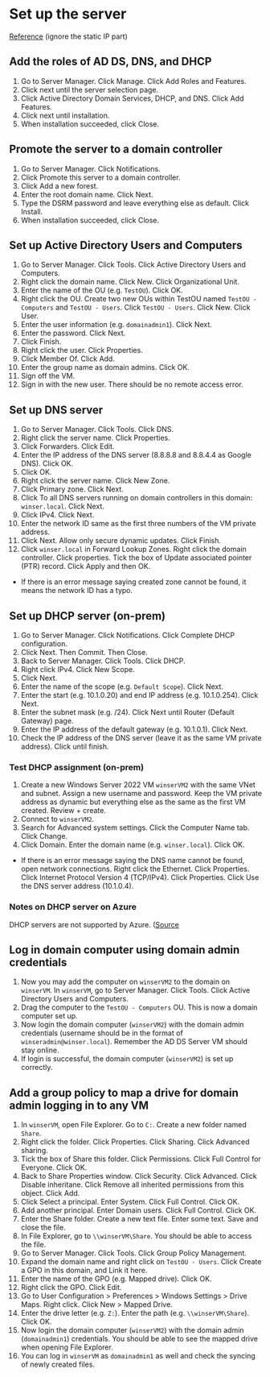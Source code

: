# Set up the server
[Reference](https://www.youtube.com/watch?v=F6f5xWLNTiQ) (ignore the static IP part)

## Add the roles of AD DS, DNS, and DHCP
1. Go to Server Manager. Click Manage. Click Add Roles and Features.
2. Click next until the server selection page.
3. Click Active Directory Domain Services, DHCP, and DNS. Click Add Features.
4. Click next until installation.
5. When installation succeeded, click Close.

## Promote the server to a domain controller
1. Go to Server Manager. Click Notifications.
2. Click Promote this server to a domain controller.
3. Click Add a new forest.
4. Enter the root domain name. Click Next.
5. Type the DSRM password and leave everything else as default. Click Install.
6. When installation succeeded, click Close.

## Set up Active Directory Users and Computers
1. Go to Server Manager. Click Tools. Click Active Directory Users and Computers.
2. Right click the domain name. Click New. Click Organizational Unit.
3. Enter the name of the OU (e.g. ``TestOU``). Click OK.
4. Right click the OU. Create two new OUs within TestOU named ``TestOU - Computers`` and ``TestOU - Users``. Click ``TestOU - Users``. Click New. Click User.
5. Enter the user information (e.g. ``domainadmin1``). Click Next.
6. Enter the password. Click Next.
7. Click Finish.
8. Right click the user. Click Properties.
9. Click Member Of. Click Add.
10. Enter the group name as domain admins. Click OK.
11. Sign off the VM.
12. Sign in with the new user. There should be no remote access error.

## Set up DNS server
1. Go to Server Manager. Click Tools. Click DNS.
2. Right click the server name. Click Properties.
3. Click Forwarders. Click Edit.
4. Enter the IP address of the DNS server (8.8.8.8 and 8.8.4.4 as Google DNS). Click OK.
5. Click OK.
6. Right click the server name. Click New Zone.
7. Click Primary zone. Click Next.
8. Click To all DNS servers running on domain controllers in this domain: ``winser.local``. Click Next.
9. Click IPv4. Click Next.
10. Enter the network ID same as the first three numbers of the VM private address. 
11. Click Next. Allow only secure dynamic updates. Click Finish.
12. Click ``winser.local`` in Forward Lookup Zones. Right click the domain controller. Click properties. Tick the box of Update associated pointer (PTR) record. Click Apply and then OK. 
- If there is an error message saying created zone cannot be found, it means the network ID has a typo.

## Set up DHCP server (on-prem)
1. Go to Server Manager. Click Notifications. Click Complete DHCP configuration.
2. Click Next. Then Commit. Then Close.
3. Back to Server Manager. Click Tools. Click DHCP.
4. Right click IPv4. Click New Scope.
5. Click Next.
6. Enter the name of the scope (e.g. ``Default Scope``). Click Next.
7. Enter the start (e.g. 10.1.0.20) and end IP address (e.g. 10.1.0.254). Click Next.
8. Enter the subnet mask (e.g. /24). Click Next until Router (Default Gateway) page.
9. Enter the IP address of the default gateway (e.g. 10.1.0.1). Click Next.
10. Check the IP address of the DNS server (leave it as the same VM private address). Click until finish.

### Test DHCP assignment (on-prem)
1. Create a new Windows Server 2022 VM ``winserVM2`` with the same VNet and subnet. Assign a new username and password. Keep the VM private address as dynamic but everything else as the same as the first VM created. Review + create.
2. Connect to ``winserVM2``.
3. Search for Advanced system settings. Click the Computer Name tab. Click Change.
4. Click Domain. Enter the domain name (e.g. ``winser.local``). Click OK.
- If there is an error message saying the DNS name cannot be found, open network connections. Right click the Ethernet. Click Properties. Click Internet Protocol Version 4 (TCP/IPv4). Click Properties. Click Use the DNS server address (10.1.0.4).

### Notes on DHCP server on Azure
DHCP servers are not supported by Azure. ([Source](https://learn.microsoft.com/en-us/azure/virtual-network/virtual-networks-faq#can-i-deploy-a-dhcp-server-in-a-vnet)

## Log in domain computer using domain admin credentials
1. Now you may add the computer on ``winserVM2`` to the domain on ``winserVM``. In ``winserVM``, go to Server Manager. Click Tools. Click Active Directory Users and Computers.
2. Drag the computer to the ``TestOU - Computers`` OU. This is now a domain computer set up.
3. Now login the domain computer (``winserVM2``) with the domain admin credentials (username should be in the format of ``winseradmin@winser.local``). Remember the AD DS Server VM should stay online.
4. If login is successful, the domain computer (``winserVM2``) is set up correctly.

## Add a group policy to map a drive for domain admin logging in to any VM
1. In ``winserVM``, open File Explorer. Go to ``C:``. Create a new folder named ``Share``.
2. Right click the folder. Click Properties. Click Sharing. Click Advanced sharing.
3. Tick the box of Share this folder. Click Permissions. Click Full Control for Everyone. Click OK.
4. Back to Share Properties window. Click Security. Click Advanced. Click Disable inheritane. Click Remove all inherited permissions from this object. Click Add.
5. Click Select a principal. Enter System. Click Full Control. Click OK.
6. Add another principal. Enter Domain users. Click Full Control. Click OK.
7. Enter the Share folder. Create a new text file. Enter some text. Save and close the file.
8. In File Explorer, go to ``\\winserVM\Share``. You should be able to access the file.
9. Go to Server Manager. Click Tools. Click Group Policy Management.
10. Expand the domain name and right click on ``TestOU - Users``. Click Create a GPO in this domain, and Link it here.
11. Enter the name of the GPO (e.g. Mapped drive). Click OK.
12. Right click the GPO. Click Edit.
13. Go to User Configuration > Preferences > Windows Settings > Drive Maps. Right click. Click New > Mapped Drive.
14. Enter the drive letter (e.g. ``Z:``). Enter the path (e.g. ``\\winserVM\Share``). Click OK.
15. Now login the domain computer (``winserVM2``) with the domain admin (``domainadmin1``) credentials. You should be able to see the mapped drive when opening File Explorer.
16. You can log in ``winserVM`` as ``domainadmin1`` as well and check the syncing of newly created files.
